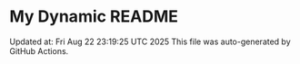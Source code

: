 # My Dynamic README
Updated at: Fri Aug 22 23:19:25 UTC 2025
This file was auto-generated by GitHub Actions.
